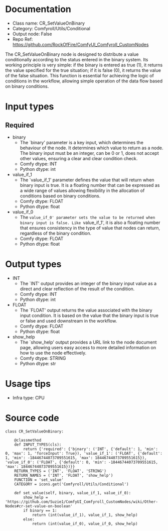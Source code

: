 # Documentation
- Class name: CR_SetValueOnBinary
- Category: Comfyroll/Utils/Conditional
- Output node: False
- Repo Ref: https://github.com/RockOfFire/ComfyUI_Comfyroll_CustomNodes

The CR_SetValueOnBinary node is designed to distribute a value conditionally according to the status entered in the binary system. Its working principle is very simple: if the binary is entered as true (1), it returns the value specified for the true situation; if it is false (0), it returns the value of the false situation. This function is essential for achieving the logic of conditions in the workflow, allowing simple operation of the data flow based on binary conditions.

# Input types
## Required
- binary
    - The `binary' parameter is a key input, which determines the behaviour of the node. It determines which value to return as a node. The binary input must be an integer, can be 0 or 1, does not accept other values, ensuring a clear and clear condition check.
    - Comfy dtype: INT
    - Python dtype: int
- value_if_1
    - The `value_if_1' parameter defines the value that will return when binary input is true. It is a floating number that can be expressed as a wide range of values allowing flexibility in the allocation of conditions based on binary conditions.
    - Comfy dtype: FLOAT
    - Python dtype: float
- value_if_0
    - The `value_if_0' parameter sets the value to be returned when binary input is false. Like `value_if_1', it is also a floating number that ensures consistency in the type of value that nodes can return, regardless of the binary condition.
    - Comfy dtype: FLOAT
    - Python dtype: float

# Output types
- INT
    - The `INT' output provides an integer of the binary input value as a direct and clear reflection of the result of the condition.
    - Comfy dtype: INT
    - Python dtype: int
- FLOAT
    - The `FLOAT' output returns the value associated with the binary input condition. It is based on the value that the binary input is true or false and used downstream in the workflow.
    - Comfy dtype: FLOAT
    - Python dtype: float
- show_help
    - The `show_help' output provides a URL link to the node document page, allowing users easy access to more detailed information on how to use the node effectively.
    - Comfy dtype: STRING
    - Python dtype: str

# Usage tips
- Infra type: CPU

# Source code
```
class CR_SetValueOnBinary:

    @classmethod
    def INPUT_TYPES(cls):
        return {'required': {'binary': ('INT', {'default': 1, 'min': 0, 'max': 1, 'forceInput': True}), 'value_if_1': ('FLOAT', {'default': 1, 'min': -18446744073709551615, 'max': 18446744073709551615}), 'value_if_0': ('FLOAT', {'default': 0, 'min': -18446744073709551615, 'max': 18446744073709551615})}}
    RETURN_TYPES = ('INT', 'FLOAT', 'STRING')
    RETURN_NAMES = ('INT', 'FLOAT', 'show_help')
    FUNCTION = 'set_value'
    CATEGORY = icons.get('Comfyroll/Utils/Conditional')

    def set_value(self, binary, value_if_1, value_if_0):
        show_help = 'https://github.com/Suzie1/ComfyUI_Comfyroll_CustomNodes/wiki/Other-Nodes#cr-set-value-on-boolean'
        if binary == 1:
            return (int(value_if_1), value_if_1, show_help)
        else:
            return (int(value_if_0), value_if_0, show_help)
```